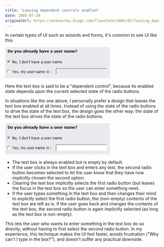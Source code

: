 ```yaml
---
title: "Leaving dependent controls enabled"
date: 2005-07-20
originalUrl: https://miksovsky.blogs.com/flowstate/2005/07/leaving_depende.html
---
```


<p>
  In certain types of UI such as wizards and forms, it's common to see UI like
  this:
</p>
<p>
  <img
    src="/images/flowstate/dependent_control_1.png"
    alt="Dependent_control_1"
  />

  <br />
</p>
<p>
  Here the text box is said to be a &quot;dependent control&quot;, because its
  enabled state depends upon the current selected state of the radio buttons.
</p>
<p>
  In situations like the one above, I personally prefer a design that leaves the
  text box enabled at all times. Instead of using the state of the radio buttons
  to drive the state of the text box, the design goes the other way: the state
  of the text box drives the state of the radio buttons.
</p>
<p>
  <img
    alt="Dependent_control_revised"
    src="/images/flowstate/dependent_control_revised.png"
  />
</p>
<p></p>

<ul>
  <li>The text box is always enabled but is empty by default.</li>

  <li>
    If the user clicks in the text box and enters any text, the second radio
    button becomes selected to let the user know that they have now implicitly
    chosen the second option.
  </li>

  <li>
    Clearing the text box implicitly selects the first radio button (but leaves
    the focus in the text box so the user can enter something new).
  </li>

  <li>
    If the user types something in the text box and then changes their mind to
    explictly select the first radio button, the (non-empty) contents of the
    text box are left as is. If the user goes back and changes the contents of
    the text box, the second radio button is again implicitly selected (as long
    as the text box is non-empty).
  </li>
</ul>

<p>
  This lets the user who wants to enter something in the text box do so
  directly, without having to first select the second radio button. In my
  experience, this technique makes the UI feel faster, avoids frustration
  (&quot;Why can't I type in the box?&quot;), and doesn't suffer any practical
  downside.
</p>
<p></p>
